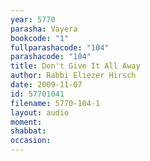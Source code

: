 ```yaml
---
year: 5770
parasha: Vayera
bookcode: "1"
fullparashacode: "104"
parashacode: "104"
title: Don't Give It All Away
author: Rabbi Eliezer Hirsch
date: 2009-11-07
id: 57701041
filename: 5770-104-1
layout: audio
moment: 
shabbat: 
occasion: 
---
```

